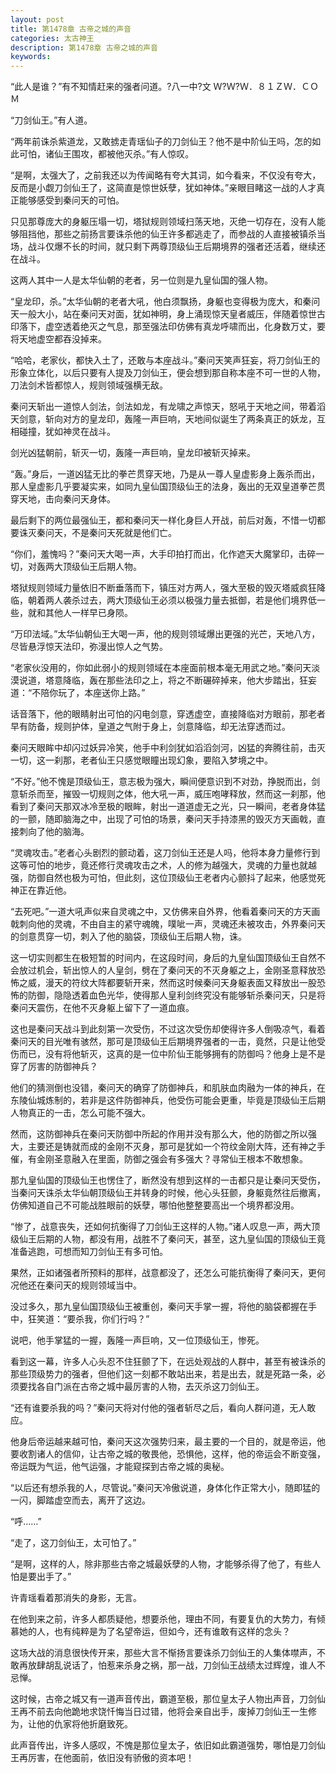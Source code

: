 ```yaml
---
layout: post
title: 第1478章 古帝之城的声音
categories: 太古神王
description: 第1478章 古帝之城的声音
keywords:
---
```


“此人是谁？”有不知情赶来的强者问道。?八一中?文 Ｗ?Ｗ?Ｗ．８１ＺＷ．ＣＯＭ

“刀剑仙王。”有人道。

“两年前诛杀紫道龙，又敢掳走青瑶仙子的刀剑仙王？他不是中阶仙王吗，怎的如此可怕，诸仙王围攻，都被他灭杀。”有人惊叹。

“是啊，太强大了，之前我还以为传闻略有夸大其词，如今看来，不仅没有夸大，反而是小觑刀剑仙王了，这简直是惊世妖孽，犹如神体。”亲眼目睹这一战的人才真正能够感受到秦问天的可怕。

只见那尊庞大的身躯压塌一切，塔狱规则领域扫荡天地，灭绝一切存在，没有人能够阻挡他，那些之前扬言要诛杀他的仙王许多都逃走了，而参战的人直接被镇杀当场，战斗仅爆不长的时间，就只剩下两尊顶级仙王后期境界的强者还活着，继续还在战斗。

这两人其中一人是太华仙朝的老者，另一位则是九皇仙国的强人物。

“皇龙印，杀。”太华仙朝的老者大吼，他白须飘扬，身躯也变得极为庞大，和秦问天一般大小，站在秦问天对面，犹如神明，身上涌现惊天皇者威压，伴随着惊世古印落下，虚空透着绝灭之气息，那至强法印仿佛有真龙呼啸而出，化身数万丈，要将天地虚空都吞没掉来。

“哈哈，老家伙，都快入土了，还敢与本座战斗。”秦问天笑声狂妄，将刀剑仙王的形象立体化，以后只要有人提及刀剑仙王，便会想到那自称本座不可一世的人物，刀法剑术皆都惊人，规则领域强横无敌。

秦问天斩出一道惊人剑法，剑法如龙，有龙啸之声惊天，怒吼于天地之间，带着滔天剑意，斩向对方的皇龙印，轰隆一声巨响，天地间似诞生了两条真正的妖龙，互相碰撞，犹如神灵在战斗。

剑光凶猛朝前，斩灭一切，轰隆一声巨响，皇龙印被斩灭掉来。

“轰。”身后，一道凶猛无比的拳芒贯穿天地，乃是从一尊人皇虚影身上轰杀而出，那人皇虚影几乎要凝实来，如同九皇仙国顶级仙王的法身，轰出的无双皇道拳芒贯穿天地，击向秦问天身体。

最后剩下的两位最强仙王，都和秦问天一样化身巨人开战，前后对轰，不惜一切都要诛灭秦问天，不是秦问天死就是他们亡。

“你们，羞愧吗？”秦问天大喝一声，大手印拍打而出，化作遮天大魔掌印，击碎一切，对轰两大顶级仙王后期人物。

塔狱规则领域力量依旧不断垂落而下，镇压对方两人，强大至极的毁灭塔威疯狂降临，朝着两人袭杀过去，两大顶级仙王必须以极强力量去抵御，若是他们境界低一些，就和其他人一样早已身陨。

“万印法域。”太华仙朝仙王大喝一声，他的规则领域爆出更强的光芒，天地八方，尽皆悬浮惊天法印，弥漫出惊人之气势。

“老家伙没用的，你如此弱小的规则领域在本座面前根本毫无用武之地。”秦问天淡漠说道，塔意降临，轰在那些法印之上，将之不断碾碎掉来，他大步踏出，狂妄道：“不陪你玩了，本座送你上路。”

话音落下，他的眼睛射出可怕的闪电剑意，穿透虚空，直接降临对方眼前，那老者早有防备，规则护体，皇道之气附于身上，剑意降临，却无法穿透而过。

秦问天眼眸中却闪过妖异冷笑，他手中利剑犹如滔滔剑河，凶猛的奔腾往前，击灭一切，这一刹那，老者仙王只感觉眼瞳出现幻象，要陷入梦境之中。

“不好。”他不愧是顶级仙王，意志极为强大，瞬间便意识到不对劲，挣脱而出，剑意斩杀而至，摧毁一切规则之体，他大吼一声，威压咆哮释放，然而这一刹那，他看到了秦问天那双冰冷至极的眼眸，射出一道道虚无之光，只一瞬间，老者身体猛的一颤，随即脑海之中，出现了可怕的场景，秦问天手持漆黑的毁灭方天画戟，直接刺向了他的脑海。

“灵魂攻击。”老者心头剧烈的颤动着，这刀剑仙王还是人吗，他将本身力量修行到这等可怕的地步，竟还修行灵魂攻击之术，人的修为越强大，灵魂的力量也就越强，防御自然也极为可怕，但此刻，这位顶级仙王老者内心颤抖了起来，他感觉死神正在靠近他。

“去死吧。”一道大吼声似来自灵魂之中，又仿佛来自外界，他看着秦问天的方天画戟刺向他的灵魂，不由自主的紧守魂魄，噗呲一声，灵魂还未被攻击，外界秦问天的剑意贯穿一切，刺入了他的脑袋，顶级仙王后期人物，诛。

这一切实则都生在极短暂的时间内，在这段时间，身后的九皇仙国顶级仙王自然不会放过机会，斩出惊人的人皇剑，劈在了秦问天的不灭身躯之上，金刚圣意释放恐怖之威，漫天的符纹大阵都要斩开来，然而这时候秦问天身躯表面又释放出一股恐怖的防御，隐隐透着血色光华，使得那人皇利剑终究没有能够斩杀秦问天，只是将秦问天震伤，在他不灭身躯上留下了一道血痕。

这也是秦问天战斗到此刻第一次受伤，不过这次受伤却使得许多人倒吸凉气，看着秦问天的目光唯有骇然，那可是顶级仙王后期境界强者的一击，竟然，只是让他受伤而已，没有将他斩灭，这真的是一位中阶仙王能够拥有的防御吗？他身上是不是穿了厉害的防御神兵？

他们的猜测倒也没错，秦问天的确穿了防御神兵，和肌肤血肉融为一体的神兵，在东陵仙城炼制的，若非是这件防御神兵，他受伤可能会更重，毕竟是顶级仙王后期人物真正的一击，怎么可能不强大。

然而，这防御神兵在秦问天防御中所起的作用并没有那么大，他的防御之所以强大，主要还是铸就而成的金刚不灭身，那可是犹如一个符纹金刚大阵，还有神之手催，有金刚圣意融入在里面，防御之强会有多强大？寻常仙王根本不敢想象。

那九皇仙国的顶级仙王也愣住了，断然没有想到这样的一击都只是让秦问天受伤，当秦问天诛杀太华仙朝顶级仙王并转身的时候，他心头狂颤，身躯竟然往后撤离，仿佛知道自己不可能战胜眼前的妖孽，哪怕他整整要高出一个境界都没用。

“惨了，战意丧失，还如何抗衡得了刀剑仙王这样的人物。”诸人叹息一声，两大顶级仙王后期的人物，都没有用，战胜不了秦问天，甚至，这九皇仙国的顶级仙王竟准备逃跑，可想而知刀剑仙王有多可怕。

果然，正如诸强者所预料的那样，战意都没了，还怎么可能抗衡得了秦问天，更何况他还在秦问天的规则领域当中。

没过多久，那九皇仙国顶级仙王被重创，秦问天手掌一握，将他的脑袋都握在手中，狂笑道：“要杀我，你们行吗？”

说吧，他手掌猛的一握，轰隆一声巨响，又一位顶级仙王，惨死。

看到这一幕，许多人心头忍不住狂颤了下，在远处观战的人群中，甚至有被诛杀的那些顶级势力的强者，但他们这一刻都不敢站出来，若是出去，就是死路一条，必须要找各自门派在古帝之城中最厉害的人物，去灭杀这刀剑仙王。

“还有谁要杀我的吗？”秦问天将对付他的强者斩尽之后，看向人群问道，无人敢应。

他身后帝运越来越可怕，秦问天这次强势归来，最主要的一个目的，就是帝运，他要收割诸人的信仰，让古帝之城的敬畏他，恐惧他，这样，他的帝运会不断变强，帝运既为气运，他气运强，才能窥探到古帝之城的奥秘。

“以后还有想杀我的人，尽管说。”秦问天冷傲说道，身体化作正常大小，随即猛的一闪，脚踏虚空而去，离开了这边。

“呼……”

“走了，这刀剑仙王，太可怕了。”

“是啊，这样的人，除非那些古帝之城最妖孽的人物，才能够杀得了他了，有些人怕是要出手了。”

许青瑶看着那消失的身影，无言。

在他到来之前，许多人都质疑他，想要杀他，理由不同，有要复仇的大势力，有倾慕她的人，也有纯粹是为了名望帝运，但如今，还有谁敢有这样的念头？

这场大战的消息很快传开来，那些大言不惭扬言要诛杀刀剑仙王的人集体噤声，不敢再放肆胡乱说话了，怕惹来杀身之祸，那一战，刀剑仙王战绩太过辉煌，谁人不忌惮。

这时候，古帝之城又有一道声音传出，霸道至极，那位皇太子人物出声音，刀剑仙王再不前去向他跪地求饶忏悔当日过错，他将会亲自出手，废掉刀剑仙王一生修为，让他的仇家将他折磨致死。

此声音传出，许多人感叹，不愧是那位皇太子，依旧如此霸道强势，哪怕是刀剑仙王再厉害，在他面前，依旧没有骄傲的资本吧！
